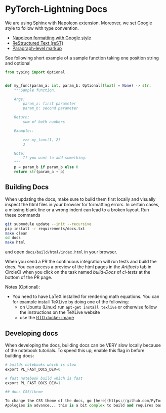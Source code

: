 # PyTorch-Lightning Docs

We are using Sphinx with Napoleon extension.
Moreover, we set Google style to follow with type convention.

- [Napoleon formatting with Google style](https://sphinxcontrib-napoleon.readthedocs.io/en/latest/example_google.html)
- [ReStructured Text (reST)](https://docs.pylonsproject.org/projects/docs-style-guide/)
- [Paragraph-level markup](https://www.sphinx-doc.org/en/master/usage/restructuredtext/basics.html#paragraphs)

See following short example of a sample function taking one position string and optional

```python
from typing import Optional


def my_func(param_a: int, param_b: Optional[float] = None) -> str:
    """Sample function.

    Args:
        param_a: first parameter
        param_b: second parameter

    Return:
        sum of both numbers

    Example::

        >>> my_func(1, 2)
        3

    Note:
        If you want to add something.
    """
    p = param_b if param_b else 0
    return str(param_a + p)
```

## Building Docs

When updating the docs, make sure to build them first locally and visually inspect the html files in your browser for
formatting errors. In certain cases, a missing blank line or a wrong indent can lead to a broken layout.
Run these commands

```bash
git submodule update --init --recursive
pip install -r requirements/docs.txt
make clean
cd docs
make html
```

and open `docs/build/html/index.html` in your browser.

When you send a PR the continuous integration will run tests and build the docs. You can access a preview of the html pages in the
_Artifacts_ tab in CircleCI when you click on the task named _build-Docs_ of _ci-tests_ at the bottom of the PR page.

Notes (Optional):

- You need to have LaTeX installed for rendering math equations. You can for example install TeXLive by doing one of the following:
  - on Ubuntu (Linux) run `apt-get install texlive` or otherwise follow the instructions on the TeXLive website
  - use the [RTD docker image](https://hub.docker.com/r/readthedocs/build)

## Developing docs

When developing the docs, building docs can be VERY slow locally because of the notebook tutorials.
To speed this up, enable this flag in before building docs:

```python
# builds notebooks which is slow
export PL_FAST_DOCS_DEV=0

# fast notebook build which is fast
export PL_FAST_DOCS_DEV=1

## docs CSS/theme

To change the CSS theme of the docs, go [here](https://github.com/PyTorchLightning/lightning_sphinx_theme).
Apologies in advance... this is a bit complex to build and requires basic understanding of javascript/npm.
